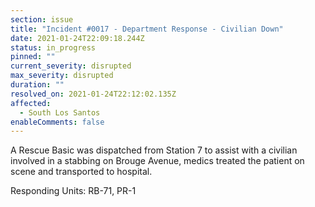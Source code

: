 ```yaml
---
section: issue
title: "Incident #0017 - Department Response - Civilian Down"
date: 2021-01-24T22:09:18.244Z
status: in_progress
pinned: ""
current_severity: disrupted
max_severity: disrupted
duration: ""
resolved_on: 2021-01-24T22:12:02.135Z
affected:
  - South Los Santos
enableComments: false
---
```

A Rescue Basic was dispatched from Station 7 to assist with a civilian involved in a stabbing on Brouge Avenue, medics treated the patient on scene and transported to hospital.

Responding Units: RB-71, PR-1